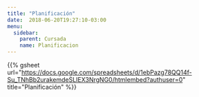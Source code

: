 ```yaml
---
title: "Planificación"
date:  2018-06-20T19:27:10-03:00
menu:
  sidebar:
    parent: Cursada
    name: Planificacion
---
```


{{% gsheet 
  url="https://docs.google.com/spreadsheets/d/1ebPazg78QQ14f-Su_TNhBb2urakemdeSLIEX3NrgNG0/htmlembed?authuser=0" 
  title="Planificación"
%}}